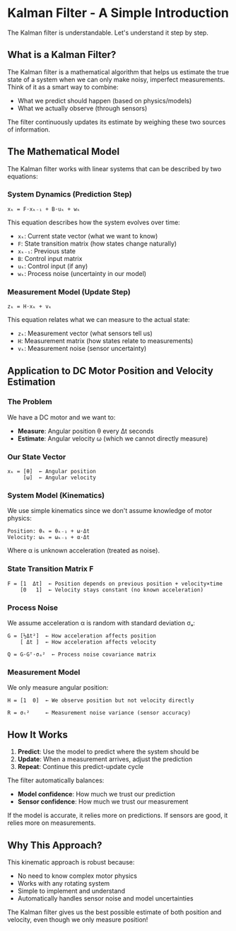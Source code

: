 # Kalman Filter - A Simple Introduction

The Kalman filter is understandable. Let's understand it step by step.

## What is a Kalman Filter?

The Kalman filter is a mathematical algorithm that helps us estimate the true state of a system when we can only make noisy, imperfect measurements. Think of it as a smart way to combine:
- What we predict should happen (based on physics/models)
- What we actually observe (through sensors)

The filter continuously updates its estimate by weighing these two sources of information.

## The Mathematical Model

The Kalman filter works with linear systems that can be described by two equations:

### System Dynamics (Prediction Step)
```
xₖ = F·xₖ₋₁ + B·uₖ + wₖ
```

This equation describes how the system evolves over time:
- `xₖ`: Current state vector (what we want to know)
- `F`: State transition matrix (how states change naturally)
- `xₖ₋₁`: Previous state
- `B`: Control input matrix
- `uₖ`: Control input (if any)
- `wₖ`: Process noise (uncertainty in our model)

### Measurement Model (Update Step)
```
zₖ = H·xₖ + vₖ
```

This equation relates what we can measure to the actual state:
- `zₖ`: Measurement vector (what sensors tell us)
- `H`: Measurement matrix (how states relate to measurements)
- `vₖ`: Measurement noise (sensor uncertainty)

## Application to DC Motor Position and Velocity Estimation

### The Problem
We have a DC motor and we want to:
- **Measure**: Angular position θ every Δt seconds
- **Estimate**: Angular velocity ω (which we cannot directly measure)

### Our State Vector
```
xₖ = [θ]  ← Angular position
     [ω]  ← Angular velocity
```

### System Model (Kinematics)
We use simple kinematics since we don't assume knowledge of motor physics:

```
Position: θₖ = θₖ₋₁ + ω·Δt
Velocity: ωₖ = ωₖ₋₁ + α·Δt
```

Where α is unknown acceleration (treated as noise).

### State Transition Matrix F
```
F = [1  Δt]  ← Position depends on previous position + velocity×time
    [0   1]  ← Velocity stays constant (no known acceleration)
```

### Process Noise
We assume acceleration α is random with standard deviation σₐ:

```
G = [½Δt²]  ← How acceleration affects position
    [ Δt ]  ← How acceleration affects velocity

Q = G·Gᵀ·σₐ²  ← Process noise covariance matrix
```

### Measurement Model
We only measure angular position:

```
H = [1  0]  ← We observe position but not velocity directly

R = σₜ²     ← Measurement noise variance (sensor accuracy)
```

## How It Works

1. **Predict**: Use the model to predict where the system should be
2. **Update**: When a measurement arrives, adjust the prediction
3. **Repeat**: Continue this predict-update cycle

The filter automatically balances:
- **Model confidence**: How much we trust our prediction
- **Sensor confidence**: How much we trust our measurement

If the model is accurate, it relies more on predictions. If sensors are good, it relies more on measurements.

## Why This Approach?

This kinematic approach is robust because:
- No need to know complex motor physics
- Works with any rotating system
- Simple to implement and understand
- Automatically handles sensor noise and model uncertainties

The Kalman filter gives us the best possible estimate of both position and velocity, even though we only measure position!